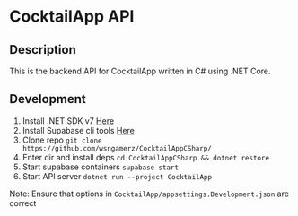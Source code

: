 ﻿# CocktailApp API

## Description
This is the backend API for CocktailApp written in C# using .NET Core.

## Development
1. Install .NET SDK v7 [Here](https://dotnet.microsoft.com/en-us/download)
2. Install Supabase cli tools [Here](https://github.com/supabase/cli)
3. Clone repo `git clone https://github.com/wsngamerz/CocktailAppCSharp/`
4. Enter dir and install deps `cd CocktailAppCSharp && dotnet restore`
5. Start supabase containers `supabase start`
6. Start API server `dotnet run --project CocktailApp`

Note: Ensure that options in `CocktailApp/appsettings.Development.json` are correct
